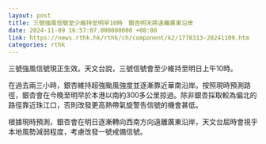 ```yaml
---
layout: post
title: 三號強風信號至少維持至明早10時　銀杏明天將遠離廣東沿岸
date: 2024-11-09 16:57:07.000000000 +08:00
link: https://news.rthk.hk/rthk/ch/component/k2/1778313-20241109.htm
categories: rthk
---
```


三號強風信號現正生效。天文台說，三號信號會至少維持至明日上午10時。

在過去兩三小時，銀杏維持超強颱風強度並逐漸靠近華南沿岸。按照現時預測路徑，銀杏會在今晚至明早於本港以南約300多公里掠過。除非銀杏採取較為偏北的路徑靠近珠江口，否則改發更高熱帶氣旋警告信號的機會甚低。

根據現時預測，銀杏會在明日逐漸轉向西南方向遠離廣東沿岸，天文台屆時會視乎本地風勢減弱程度，考慮改發一號戒備信號。
